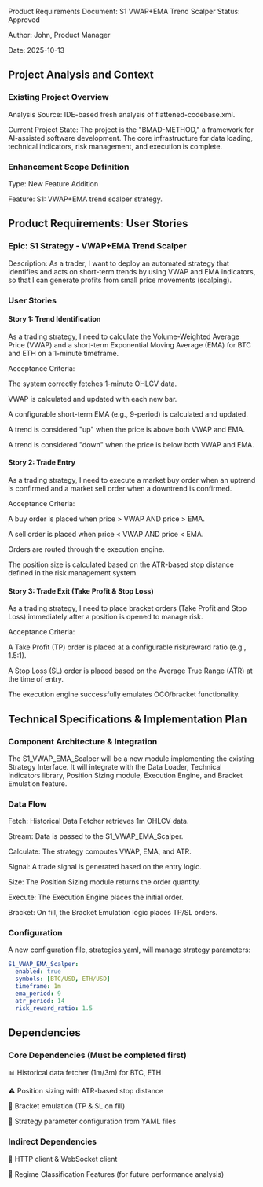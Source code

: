Product Requirements Document: S1 VWAP+EMA Trend Scalper
Status: Approved

Author: John, Product Manager

Date: 2025-10-13

## Project Analysis and Context

### Existing Project Overview
Analysis Source: IDE-based fresh analysis of flattened-codebase.xml.

Current Project State: The project is the "BMAD-METHOD," a framework for AI-assisted software development. The core infrastructure for data loading, technical indicators, risk management, and execution is complete.

### Enhancement Scope Definition
Type: New Feature Addition

Feature: S1: VWAP+EMA trend scalper strategy.

## Product Requirements: User Stories

### Epic: S1 Strategy - VWAP+EMA Trend Scalper
Description: As a trader, I want to deploy an automated strategy that identifies and acts on short-term trends by using VWAP and EMA indicators, so that I can generate profits from small price movements (scalping).

### User Stories

#### Story 1: Trend Identification

As a trading strategy, I need to calculate the Volume-Weighted Average Price (VWAP) and a short-term Exponential Moving Average (EMA) for BTC and ETH on a 1-minute timeframe.

Acceptance Criteria:

The system correctly fetches 1-minute OHLCV data.

VWAP is calculated and updated with each new bar.

A configurable short-term EMA (e.g., 9-period) is calculated and updated.

A trend is considered "up" when the price is above both VWAP and EMA.

A trend is considered "down" when the price is below both VWAP and EMA.

#### Story 2: Trade Entry

As a trading strategy, I need to execute a market buy order when an uptrend is confirmed and a market sell order when a downtrend is confirmed.

Acceptance Criteria:

A buy order is placed when price > VWAP AND price > EMA.

A sell order is placed when price < VWAP AND price < EMA.

Orders are routed through the execution engine.

The position size is calculated based on the ATR-based stop distance defined in the risk management system.

#### Story 3: Trade Exit (Take Profit & Stop Loss)

As a trading strategy, I need to place bracket orders (Take Profit and Stop Loss) immediately after a position is opened to manage risk.

Acceptance Criteria:

A Take Profit (TP) order is placed at a configurable risk/reward ratio (e.g., 1.5:1).

A Stop Loss (SL) order is placed based on the Average True Range (ATR) at the time of entry.

The execution engine successfully emulates OCO/bracket functionality.

## Technical Specifications & Implementation Plan

### Component Architecture & Integration
The S1_VWAP_EMA_Scalper will be a new module implementing the existing Strategy Interface. It will integrate with the Data Loader, Technical Indicators library, Position Sizing module, Execution Engine, and Bracket Emulation feature.

### Data Flow
Fetch: Historical Data Fetcher retrieves 1m OHLCV data.

Stream: Data is passed to the S1_VWAP_EMA_Scalper.

Calculate: The strategy computes VWAP, EMA, and ATR.

Signal: A trade signal is generated based on the entry logic.

Size: The Position Sizing module returns the order quantity.

Execute: The Execution Engine places the initial order.

Bracket: On fill, the Bracket Emulation logic places TP/SL orders.

### Configuration
A new configuration file, strategies.yaml, will manage strategy parameters:

```yaml
S1_VWAP_EMA_Scalper:
  enabled: true
  symbols: [BTC/USD, ETH/USD]
  timeframe: 1m
  ema_period: 9
  atr_period: 14
  risk_reward_ratio: 1.5
```

## Dependencies

### Core Dependencies (Must be completed first)
📊 Historical data fetcher (1m/3m) for BTC, ETH

⚠️ Position sizing with ATR-based stop distance

🎯 Bracket emulation (TP & SL on fill)

🔧 Strategy parameter configuration from YAML files

### Indirect Dependencies
🔌 HTTP client & WebSocket client

🧠 Regime Classification Features (for future performance analysis)